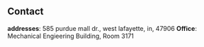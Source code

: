 ## Contact
**addresses**: 585 purdue mall dr., west lafayette, in, 47906
**Office**: Mechanical Engieering Building, Room 3171
